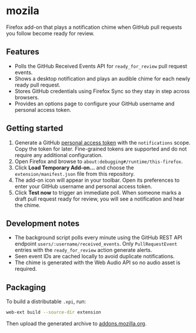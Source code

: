 # mozila

Firefox add-on that plays a notification chime when GitHub pull requests you follow become ready for review.

## Features

- Polls the GitHub Received Events API for `ready_for_review` pull request events.
- Shows a desktop notification and plays an audible chime for each newly ready pull request.
- Stores GitHub credentials using Firefox Sync so they stay in step across browsers.
- Provides an options page to configure your GitHub username and personal access token.

## Getting started

1. Generate a GitHub [personal access token](https://github.com/settings/tokens) with the `notifications` scope. Copy the token for later. Fine-grained tokens are supported and do not require any additional configuration.
2. Open Firefox and browse to `about:debugging#/runtime/this-firefox`.
3. Click **Load Temporary Add-on…** and choose the `extension/manifest.json` file from this repository.
4. The add-on icon will appear in your toolbar. Open its preferences to enter your GitHub username and personal access token.
5. Click **Test now** to trigger an immediate poll. When someone marks a draft pull request ready for review, you will see a notification and hear the chime.

## Development notes

- The background script polls every minute using the GitHub REST API endpoint `users/:username/received_events`. Only `PullRequestEvent` entries with the `ready_for_review` action generate alerts.
- Seen event IDs are cached locally to avoid duplicate notifications.
- The chime is generated with the Web Audio API so no audio asset is required.

## Packaging

To build a distributable `.xpi`, run:

```bash
web-ext build --source-dir extension
```

Then upload the generated archive to [addons.mozilla.org](https://addons.mozilla.org/).
